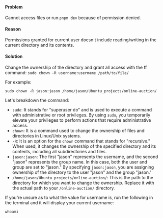 #### Problem
Cannot access files or run `pnpm dev` because of permission denied.

#### Reason
Permissions granted for current user doesn't include reading/writing in the current directory and its contents.

#### Solution
Change the ownership of the directory and grant all access with the ff command:
`sudo chown -R username:username /path/to/file/`

For example: 
```shell
sudo chown -R jason:jason /home/jason/Ubuntu_projects/online-auction/
```

Let's breakdown the command:
-   `sudo`: It stands for "superuser do" and is used to execute a command with administrative or root privileges. By using `sudo`, you temporarily elevate your privileges to perform actions that require administrative access.
-   `chown`: It is a command used to change the ownership of files and directories in Linux/Unix systems.
-   `-R`: It is an option for the `chown` command that stands for "recursive." When used, it changes the ownership of the specified directory and its contents, including all subdirectories and files.
-   `jason:jason`: The first "jason" represents the username, and the second "jason" represents the group name. In this case, both the user and group are set to "jason." By specifying `jason:jason`, you are assigning ownership of the directory to the user "jason" and the group "jason."
-   `/home/jason/Ubuntu_projects/online-auction/`: This is the path to the directory for which you want to change the ownership. Replace it with the actual path to your `/online-auction/` directory.

If you're unsure as to what the value for username is, run the following in the terminal and it will display your current username:
```shell
whoami
```
